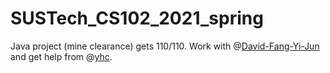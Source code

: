 # SUSTech_CS102_2021_spring
Java project (mine clearance) gets 110/110.
Work with @[David-Fang-Yi-Jun](https://github.com/David-Fang-Yi-Jun) and get help from @[yhc](https://github.com/y876680538).

